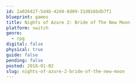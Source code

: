 ```yaml
---
id: 2a026427-5d4b-42d4-8d09-31d816bdb7f1
blueprint: games
title: Nights of Azure 2: Bride of The New Moon
platform: switch
genre:
  - rpg
digital: false
physical: true
guide: false
pending: false
posted: 2018-01-02
slug: nights-of-azure-2-bride-of-the-new-moon
---
```

